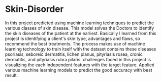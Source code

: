 # Skin-Disorder
In this project predicted using machine learning techniques to predict the various classes of skin disease.
This model solves the Doctors to identify the skin diseases of the patient at
the earliest.
Basically I learned from this project is identifying a client's skin type, advantages and flaws, so recommend the best treatments.
The process makes use of machine learning technology to train itself with the dataset contains these diseases psoriasis, seboreic dermatitis, lichen
planus, pityriasis rosea, cronic dermatitis, and pityriasis rubra pilaris.
challenges faced in this project is visualizing the each independent features with the target feature.
Applied various machine learning models to predict the good accuracy with best result.
